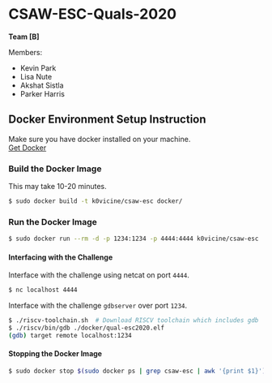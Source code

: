 #  CSAW-ESC-Quals-2020

**Team [B]**  

Members:
- Kevin Park
- Lisa Nute
- Akshat Sistla
- Parker Harris

## Docker Environment Setup Instruction
Make sure you have docker installed on your machine.  
[Get Docker](https://docs.docker.com/get-docker/)

### Build the Docker Image
This may take 10-20 minutes.
```bash
$ sudo docker build -t k0vicine/csaw-esc docker/
```

### Run the Docker Image
```bash
$ sudo docker run --rm -d -p 1234:1234 -p 4444:4444 k0vicine/csaw-esc
```
#### Interfacing with the Challenge
Interface with the challenge using netcat on port `4444`.
```bash
$ nc localhost 4444
```
Interface with the challenge `gdbserver` over port `1234`.
```bash
$ ./riscv-toolchain.sh  # Download RISCV toolchain which includes gdb
$ ./riscv/bin/gdb ./docker/qual-esc2020.elf
(gdb) target remote localhost:1234

```

#### Stopping the Docker Image
```bash
$ sudo docker stop $(sudo docker ps | grep csaw-esc | awk '{print $1}')
```